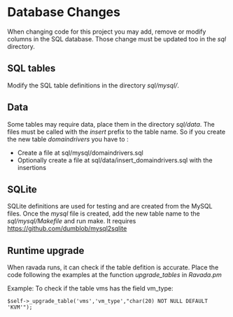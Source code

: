 # Database Changes

When changing code for this project you may add, remove or modify columns in the
SQL database. Those change must be updated too in the _sql_ directory.

## SQL tables

Modify the SQL table definitions in the directory _sql/mysql/_.

## Data

Some tables may require data, place them in the directory _sql/data_. The files
must be called with the _insert_ prefix to the table name. So if you create the
new table _domaindrivers_ you have to :

 * Create a file at sql/mysql/domaindrivers.sql
 * Optionally create a file at sql/data/insert\_domaindrivers.sql with the insertions

## SQLite

SQLite definitions are used for testing and are created from the MySQL files.
Once the _mysql_ file is created, add the new table name to the
_sql/mysql/Makefile_ and run make. It requires https://github.com/dumblob/mysql2sqlite

## Runtime upgrade

When ravada runs, it can check if the table defition is accurate.
Place the code following the examples at the function _upgrade\_tables_ in _Ravada.pm_

Example: To check if the table vms has the field vm\_type:

    $self->_upgrade_table('vms','vm_type',"char(20) NOT NULL DEFAULT 'KVM'");


